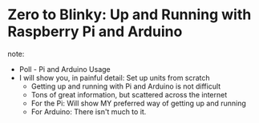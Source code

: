 
# Zero to Blinky: Up and Running with Raspberry Pi and Arduino

note:
- Poll - Pi and Arduino Usage
- I will show you, in painful detail: Set up units from scratch
    - Getting up and running with Pi and Arduino is not difficult
    - Tons of great information, but scattered across the internet
    - For the Pi: Will show MY preferred way of getting up and running
    - For Arduino: There isn't much to it.
